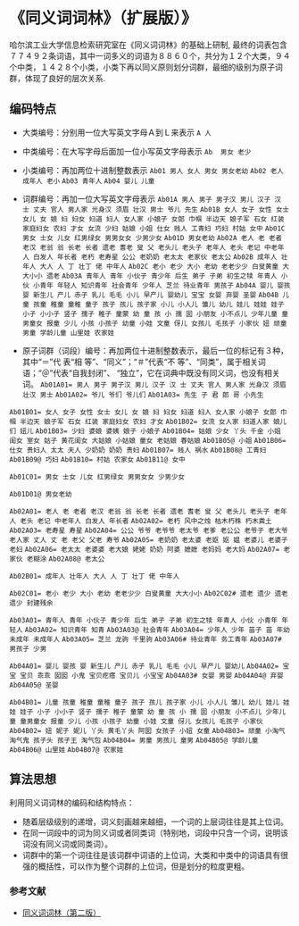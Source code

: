 # 《同义词词林》（扩展版）》
哈尔滨工业大学信息检索研究室在《同义词词林》的基础上研制,
最终的词表包含７７４９２条词语，其中一词多义的词语为８８６０个，共分为１２个大类，９４个中类，１４２８个小类，小类下再以同义原则划分词群，最细的级别为原子词群，体现了良好的层次关系.

## 编码特点
* 大类编号：分别用一位大写英文字母Ａ到Ｌ来表示
`A 人`	

* 中类编号：在大写字母后面加一位小写英文字母表示
`Ab  男女 老少`	

* 小类编号：再加两位十进制整数表示
`Ab01 男人 女人 男女 男女老幼`
`Ab02 老人 成年人 老小`
`Ab03 青年人`
`Ab04 婴儿 儿童`

* 词群编号：再加一位大写英文字母表示
`Ab01A 男人 男子 男子汉 男儿 汉子 汉 士 丈夫 官人 男人家 光身汉 须眉 壮汉 男士 爷儿 先生`
`Ab01B 女人 女子 女性 女士 女儿 女 娘 妇 妇女 妇道 妇人 女人家 小娘子 女郎 巾帼 半边天 娘子军 石女 红装 家庭妇女 农妇 才女 女流 少妇 姑娘 小姐 仕女 贱人 工青妇 巧妇 村姑 女中`
`Ab01C 男女 士女 儿女 红男绿女 男男女女 少男少女`
`Ab01D 男女老幼`
`Ab02A 老人 老 老者 老汉 老翁 翁 长老 长者 遗老 耆老 叟 父 老头儿 老头子 老年人 老头 老记 中老年人 白发人 年长者 老朽 老寿星 公公 老奶奶 老太太 老家伙 老太公`
`Ab02B 成年人 壮年人 大人 人 丁 壮丁 佬 中年人`
`Ab02C 老小 老少 大小 老幼 老老少少 白叟黄童 大大小小 遗老`
`Ab03A 青年人 青年 小伙子 青少年 后生 弟子 子弟 初生之犊 年青人 小伙 小青年 年轻人 知识青年 社会青年 少年人 芝兰 待业青年 男孩子`
`Ab04A 婴儿 婴孩 婴 新生儿 产儿 赤子 乳儿 毛毛 小儿 早产儿 婴幼儿 宝宝 女婴 弃婴 圣婴`
`Ab04B 儿童 孩童 稚童 童稚 童子 孩子 孩儿 孩子家 小儿 小人儿 雏儿 幼儿 娃儿 娃娃 娃子 小子 小小子 竖子 孺子 稚子 童蒙 幼 童 孩 小 孺 囡 小朋友 小不点儿 少年儿童 童男童女 报童 少儿 小孩 小孩子 幼童 小娃 文童 伢儿 女孩儿 毛孩子 小家伙 妞 顽童 男童 学龄儿童 山里娃 农家娃`

* 原子词群（词段）编号：再加两位十进制整数表示，最后一位的标记有３种，其中“＝”代 表“相 等”、“同义”；“＃”代表“不 等”、“同类”，属于相关词语；“＠”代表“自我封闭”、 “独立”，它在词典中既没有同义词，也没有相关词。
`Ab01A01= 男人 男子 男子汉 男儿 汉子 汉 士 丈夫 官人 男人家 光身汉 须眉 壮汉 男士`
`Ab01A02= 爷儿 爷们 爷儿们`
`Ab01A03= 先生 子 君 郎 哥 小先生`

`Ab01B01= 女人 女子 女性 女士 女儿 女 娘 妇 妇女 妇道 妇人 女人家 小娘子 女郎 巾帼 半边天 娘子军 石女 红装 家庭妇女 农妇 才女`
`Ab01B02= 女流 女人家 妇道人家 娘儿们 妞儿`
`Ab01B03= 少妇 婆娘 婆姨 娘子 小娘子`
`Ab01B04= 姑娘 少女 丫头 千金 小姐 闺女 室女 姑子 黄花闺女 大姑娘 小姑娘 童女 老姑娘 春姑娘`
`Ab01B05@ 小姐`
`Ab01B06= 仕女 贵妇人 太太 夫人 少奶奶 奶奶 贵妇`
`Ab01B07= 贱人 祸水`
`Ab01B08@ 工青妇`
`Ab01B09@ 巧妇`
`Ab01B10= 村姑 农家女`
`Ab01B11@ 女中`

`Ab01C01= 男女 士女 儿女 红男绿女 男男女女 少男少女`

`Ab01D01@ 男女老幼`

`Ab02A01= 老人 老 老者 老汉 老翁 翁 长老 长者 遗老 耆老 叟 父 老头儿 老头子 老年人 老头 老记 中老年人 白发人 年长者`
`Ab02A02= 老朽 风中之烛 枯木朽株 朽木粪土`
`Ab02A03= 老寿星 寿星`
`Ab02A04= 公公 爷爷 老爷爷 老太爷 老爹 老公公 老爷子 老大爷 老人家 丈人 丈 老 老父 父老 寿爷`
`Ab02A05= 老奶奶 老太婆 老妪 妪 媪 老婆儿 老婆子 老妇`
`Ab02A06= 老太太 老婆婆 老大娘 姥姥 奶奶 阿婆 嬷嬷 老妈妈 老大妈`
`Ab02A07= 老家伙 老糊涂`
`Ab02A08@ 老太公`

`Ab02B01= 成年人 壮年人 大人 人 丁 壮丁 佬 中年人`

`Ab02C01= 老小 老少 大小 老幼 老老少少 白叟黄童 大大小小`
`Ab02C02# 遗老 遗少 遗老遗少 封建残余`

`Ab03A01= 青年人 青年 小伙子 青少年 后生 弟子 子弟 初生之犊 年青人 小伙 小青年 年轻人`
`Ab03A02= 知识青年 知青`
`Ab03A03@ 社会青年`
`Ab03A04= 少年人 少年 苗子 苗 年幼 未成年 未成年人`
`Ab03A05= 芝兰 龙驹 千里驹`
`Ab03A06# 待业青年 务工青年`
`Ab03A07# 男孩子 少男`

`Ab04A01= 婴儿 婴孩 婴 新生儿 产儿 赤子 乳儿 毛毛 小儿 早产儿 婴幼儿`
`Ab04A02= 宝宝 宝贝 乖乖 囡囡 小鬼 宝贝疙瘩 宝贝儿 小宝宝`
`Ab04A03# 女婴 男婴`
`Ab04A04@ 弃婴`
`Ab04A05@ 圣婴`

`Ab04B01= 儿童 孩童 稚童 童稚 童子 孩子 孩儿 孩子家 小儿 小人儿 雏儿 幼儿 娃儿 娃娃 娃子 小子 小小子 竖子 孺子 稚子 童蒙 幼 童 孩 小 孺 囡 小朋友 小不点儿 少年儿童 童男童女 报童 少儿 小孩 小孩子 幼童 小娃 文童 伢儿 女孩儿 毛孩子 小家伙`
`Ab04B02= 妞 妮子 妮儿 丫头 黄毛丫头 阿囡 女孩子 小妞 女童`
`Ab04B03= 顽童 小淘气 淘气鬼 孩子头 孩子王 淘气包`
`Ab04B04= 男童 男孩儿 童男`
`Ab04B05@ 学龄儿童`
`Ab04B06@ 山里娃`
`Ab04B07@ 农家娃`

## 算法思想
利用同义词词林的编码和结构特点：
* 随着层级级别的递增，词义刻画越来越细，一个词的上层词往往是其上位词。
* 在同一词段中的词为同义词或者同类词（特别地，词段中只含一个词，说明该词没有同义词或同类词）。
* 词群中的第一个词往往是该词群中词语的上位词，大类和中类中的词语具有很强的概括性，可以作为整个词群的上位词，但是划分的粒度更粗。


### 参考文献
+ [同义词词林（第二版）](https://pan.baidu.com/s/18k1r-zSdpF2cimQd61nYQQ)

























